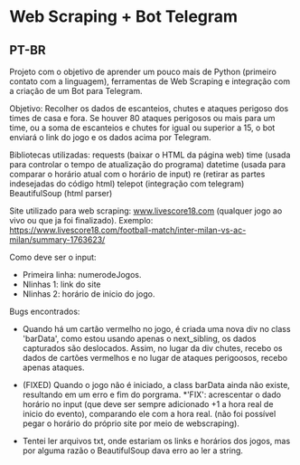 # Web Scraping + Bot Telegram

PT-BR
-------
Projeto com o objetivo de aprender um pouco mais de Python (primeiro contato com a linguagem), ferramentas de Web Scraping e integração com a criação de um Bot para Telegram.

Objetivo: 
Recolher os dados de escanteios, chutes e ataques perigoso dos times de casa e fora. Se houver 80 ataques perigosos ou mais para um time, ou a soma de escanteios e chutes for igual ou superior a 15, o bot enviará o link do jogo e os dados acima por Telegram.

Bibliotecas utilizadas:
requests (baixar o HTML da página web)
time (usada para controlar o tempo de atualização do programa)
datetime (usada para comparar o horário atual com o horário de input)
re (retirar as partes indesejadas do código html)
telepot (integração com telegram)
BeautifulSoup (html parser)

Site utilizado para web scraping: www.livescore18.com (qualquer jogo ao vivo ou que ja foi finalizado).
Exemplo: https://www.livescore18.com/football-match/inter-milan-vs-ac-milan/summary-1763623/

Como deve ser o input:
- Primeira linha: numerodeJogos.
- Nlinhas 1: link do site
- Nlinhas 2: horário de inicio do jogo.

Bugs encontrados:
- Quando há um cartão vermelho no jogo, é criada uma nova div no class 'barData', como estou usando apenas o next_sibling, os dados capturados são deslocados. Assim, no lugar da div chutes, recebo os dados de cartões vermelhos e no lugar de ataques perigoosos, recebo apenas ataques.

- (FIXED) Quando o jogo não é iniciado, a class barData ainda não existe, resultando em um erro e fim do porgrama.
	*'FIX': acrescentar o dado horário no input (que deve ser sempre adicionado +1 a hora real de inicio do evento), comparando ele com a hora real. (não foi possível pegar o horário do próprio site por meio de webscraping).

- Tentei ler arquivos txt, onde estariam os links e horários dos jogos, mas por alguma razão o BeautifulSoup dava erro ao ler a string.
	
